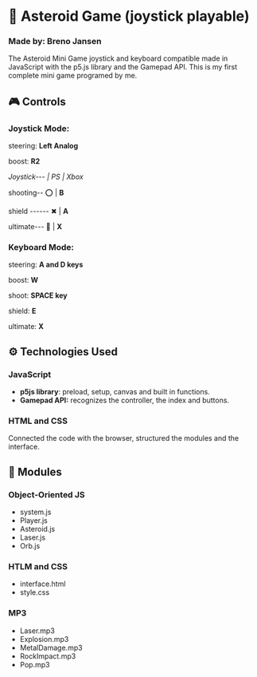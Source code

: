 # 🚀 Asteroid Game (joystick playable)
### Made by: Breno Jansen

The Asteroid Mini Game joystick and keyboard compatible made in JavaScript with the p5.js library and the Gamepad API.
This is my first complete mini game programed by me. 

## 🎮 Controls
### Joystick Mode:
steering: **Left Analog**

boost: **R2**

*Joystick--- | PS |  Xbox*
      
shooting-- ⭕ | **B**

shield ------ ✖ | **A**

ultimate--- 🔳 | **X**

### Keyboard Mode:
steering: **A and D keys**

boost: **W**

shoot: **SPACE key**

shield: **E**

ultimate: **X**

## ⚙️ Technologies Used
### **JavaScript**
- **p5js library**:
preload, setup, canvas and built in functions.
- **Gamepad API:**
recognizes the controller, the index and buttons.

### **HTML and CSS**
Connected the code with the browser, structured the modules and the interface.

## 📁 Modules
### Object-Oriented JS 
- system.js
- Player.js
- Asteroid.js
- Laser.js
- Orb.js
### HTLM and CSS 
- interface.html
- style.css
### MP3 
- Laser.mp3
- Explosion.mp3
- MetalDamage.mp3
- RockImpact.mp3
- Pop.mp3
